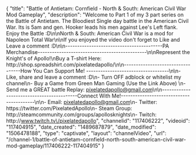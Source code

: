 {
    "title": "Battle of Antietam: Cornfield - North & South: American Civil War Mod Gameplay",
    "description": "Welcome to Part 1 of my 3 part series on the Battle of Antietam.  The Bloodiest Single day battle in the American Civil War. Its is 5am and gen. Hooker leads his men against Lee's Left flank.  Enjoy the Battle :D\n\nNorth & South: American Civil War is a mod for Napoleon Total War\n\nIf you enjoyed the video don't forget to Like and Leave a comment :D\n\n-----------------------------------------PA Merchandise----------------------------------------------\n\nRepresent the Knight's of Apollo!\nBuy a T-shirt Here: http:\/\/shop.spreadshirt.com\/pixelatedapollo\/\n\n----------------------------------How You Can Support Me! -----------------------------------\n\n- Like, share and leave a comment :D\n- Turn OFF adblock or whitelist my channel\n- Buy a Game from Green Man Gaming (Use the Link Above) \n- Send me a GREAT battle Replay: pixelatedapollo@gmail.com\n\n------------------------------------------Connect With Me!-----------------------------------------\n\n- Email: pixelatedapollo@gmail.com\n- Twitter: https:\/\/twitter.com\/PixelatedApollo\n- Steam Group:  http:\/\/steamcommunity.com\/groups\/apollosknights\n- Twitch: http:\/\/www.twitch.tv\/pixelatedapollo",
    "channelid": "117406222",
    "videoid": "117404915",
    "date_created": "1489687879",
    "date_modified": "1506478188",
    "type": "captivate",
    "layout": "channelVideo",
    "url": "\/channel-1\/battle-of-antietam-cornfield-north-south-american-civil-war-mod-gameplay\/117406222-117404915"
}